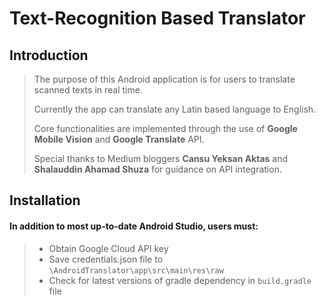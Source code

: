 # Text-Recognition Based Translator

## Introduction

> The purpose of this Android application is for users to translate scanned texts in real time. 
>
>Currently the app can translate any Latin based language to English.
>
>Core functionalities are implemented through the use of **Google Mobile Vision** and **Google Translate** API.
>
>Special thanks to Medium bloggers **Cansu Yeksan Aktas** and **Shalauddin Ahamad Shuza** for guidance on API integration.

## Installation

#### In addition to most up-to-date Android Studio, users must:
> - Obtain Google Cloud API key
> - Save credentials.json file to `\AndroidTranslator\app\src\main\res\raw`
> - Check for latest versions of gradle dependency in `build.gradle` file
